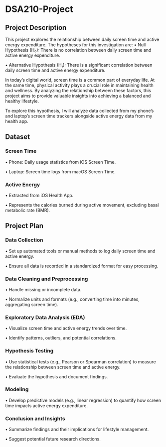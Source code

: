 # DSA210-Project

## Project Description
This project explores the relationship between daily screen time and active energy expenditure. The hypotheses for this investigation are:
  •	Null Hypothesis (H₀): There is no correlation between daily screen time and active energy expenditure.

  •	Alternative Hypothesis (H₁): There is a significant correlation between daily screen time and active energy expenditure.

In today’s digital world, screen time is a common part of everyday life. At the same time, physical activity plays a crucial role in maintaining health and wellness. By analyzing the relationship between these factors, this project aims to provide valuable insights into achieving a balanced and healthy lifestyle.

To explore this hypothesis, I will analyze data collected from my phone’s and laptop’s screen time trackers alongside active energy data from my health app.

## Dataset
### Screen Time
  •	Phone: Daily usage statistics from iOS Screen Time.
  
  •	Laptop: Screen time logs from macOS Screen Time.
### Active Energy
  •	Extracted from iOS Health App.
  
  •	Represents the calories burned during active movement, excluding basal metabolic rate (BMR).

## Project Plan
### Data Collection
  •	Set up automated tools or manual methods to log daily screen time and active energy.
  
  •	Ensure all data is recorded in a standardized format for easy processing.
### Data Cleaning and Preprocessing
  •	Handle missing or incomplete data.
  
  •	Normalize units and formats (e.g., converting time into minutes, aggregating screen time).
### Exploratory Data Analysis (EDA)
  •	Visualize screen time and active energy trends over time.
  
  •	Identify patterns, outliers, and potential correlations.
### Hypothesis Testing
  •	Use statistical tests (e.g., Pearson or Spearman correlation) to measure the relationship between screen time and active energy.
  
  •	Evaluate the hypothesis and document findings.
### Modeling
  •	Develop predictive models (e.g., linear regression) to quantify how screen time impacts active energy expenditure.
### Conclusion and Insights
  •	Summarize findings and their implications for lifestyle management.
  
  •	Suggest potential future research directions.
